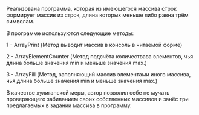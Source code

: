 Реализована программа, которая из имеющегося массива строк формирует массив из строк, длина которых меньше либо равна трём символам.

В программе используются следующие методы:

1 - ArrayPrint (Метод выводит массив в консоль в читаемой форме)

2 - ArrayElementCounter (Метод подсчёта количествава элементов, чья длина больше значения min и меньше значения max.)

3 - ArrayFill (Метод, заполняющий массив элементами иного массива, чья длина больше значения min и меньше значения max.)

В качестве хулиганской меры, автор позволил себе не мучать проверяющего забиванием своих собственных массивов и занёс три предлагаемых в задании массива в программу.
